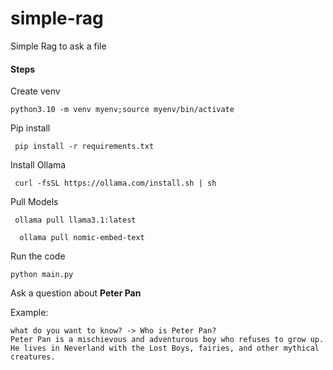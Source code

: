 # simple-rag
Simple Rag to ask a file


#### Steps

Create venv

```
python3.10 -m venv myenv;source myenv/bin/activate
```

Pip install 

```
 pip install -r requirements.txt  
```


Install Ollama

```
 curl -fsSL https://ollama.com/install.sh | sh
```

Pull Models

```
 ollama pull llama3.1:latest
```

```
  ollama pull nomic-embed-text
```

Run the code

```
python main.py
```

Ask a question about **Peter Pan**

Example:

```
what do you want to know? -> Who is Peter Pan?
Peter Pan is a mischievous and adventurous boy who refuses to grow up. He lives in Neverland with the Lost Boys, fairies, and other mythical creatures.
```



